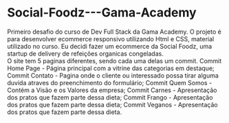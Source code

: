 # Social-Foodz---Gama-Academy
Primeiro desafio do curso de Dev Full Stack da Gama Academy. O projeto é para desenvolver ecommerce responsivo utilizando Html e CSS, material utilizado no curso. 
Eu decidi fazer um ecommerce da Social Foodz, uma startup de delivery de refeições organicas congeladas.  
O site tem 5 paginas diferentes, sendo cada uma delas um commit.
Commit Home Page - Página principal com a vitrine das categorias em destaque;
Commit Contato - Pagina onde o cliente ou interessado possa tirar alguma duvida atraves do preenchimento do formulário;
Commit Quem Somos - Contém a Visão e os Valores da empresa;
Commit Carnes - Apresentação dos pratos que fazem parte dessa dieta;
Commit Frango  - Apresentação dos pratos que fazem parte dessa dieta;
Commit Veganos - Apresentação dos pratos que fazem parte dessa dieta.

